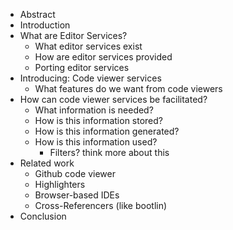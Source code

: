 

* Abstract
* Introduction
* What are Editor Services?
  * What editor services exist
  * How are editor services provided
  * Porting editor services
* Introducing: Code viewer services
  * What features do we want from code viewers
* How can code viewer services be facilitated?
  * What information is needed?
  * How is this information stored?
  * How is this information generated?
  * How is this information used?
    * Filters? think more about this
* Related work
  * Github code viewer
  * Highlighters
  * Browser-based IDEs
  * Cross-Referencers (like bootlin)
* Conclusion